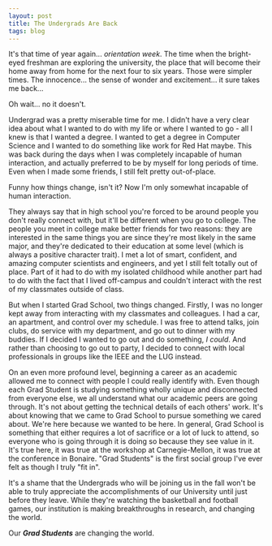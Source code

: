 ```yaml
---
layout: post
title: The Undergrads Are Back
tags: blog
---
```


It's that time of year again... <em>orientation week</em>. The time when the bright-eyed freshman are exploring the university, the place that will become their home away from home for the next four to six years. Those were simpler times. The innocence... the sense of wonder and excitement... it sure takes me back...

Oh wait... no it doesn't.

Undergrad was a pretty miserable time for me. I didn't have a very clear idea about what I wanted to do with my life or where I wanted to go - all I knew is that I wanted a degree. I wanted to get a degree in Computer Science and I wanted to do something like work for Red Hat maybe. This was back during the days when I was completely incapable of human interaction, and actually preferred to be by myself for long periods of time. Even when I made some friends, I still felt pretty out-of-place.

Funny how things change, isn't it? Now I'm only somewhat incapable of human interaction.

They always say that in high school you're forced to be around people you don't really connect with, but it'll be different when you go to college. The people you meet in college make better friends for two reasons: they are interested in the same things you are since they're most likely in the same major, and they're dedicated to their education at some level (which is always a positive character trait). I met a lot of smart, confident, and amazing computer scientists and engineers, and yet I still felt totally out of place. Part of it had to do with my isolated childhood while another part had to do with the fact that I lived off-campus and couldn't interact with the rest of my classmates outside of class.

But when I started Grad School, two things changed. Firstly, I was no longer kept away from interacting with my classmates and colleagues. I had a car, an apartment, and control over my schedule. I was free to attend talks, join clubs, do service with my department, and go out to dinner with my buddies. If I decided I wanted to go out and do something, <em>I could</em>. And rather than choosing to go out to party, I decided to connect with local professionals in groups like the IEEE and the LUG instead.

On an even more profound level, beginning a career as an academic allowed me to connect with people I could really identify with. Even though each Grad Student is studying something wholly unique and disconnected from everyone else, we all understand what our academic peers are going through. It's not about getting the technical details of each others' work. It's about knowing that we came to Grad School to pursue something we cared about. We're here because we wanted to be here. In general, Grad School is something that either requires a lot of sacrifice or a lot of luck to attend, so everyone who is going through it is doing so because they see value in it. It's true here, it was true at the workshop at Carnegie-Mellon, it was true at the conference in Bonaire. "Grad Students" is the first social group I've ever felt as though I truly "fit in".

It's a shame that the Undergrads who will be joining us in the fall won't be able to truly appreciate the accomplishments of our University until just before they leave. While they're watching the basketball and football games, our institution is making breakthroughs in research, and changing the world.

Our <strong><em>Grad Students</em></strong> are changing the world.
